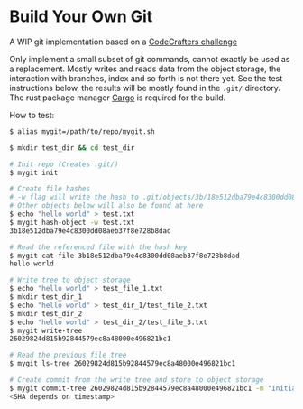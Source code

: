 # Build Your Own Git

A WIP git implementation based on a [CodeCrafters challenge](https://app.codecrafters.io/courses/git/overview)

Only implement a small subset of git commands, cannot exactly be used as a replacement.
Mostly writes and reads data from the object storage, the interaction with branches, index and so forth is not there yet.
See the test instructions below, the results will be mostly found in the `.git/` directory.
The rust package manager [Cargo](https://doc.rust-lang.org/cargo/getting-started/installation.html) is required for the build.

How to test:

```sh
$ alias mygit=/path/to/repo/mygit.sh

$ mkdir test_dir && cd test_dir

# Init repo (Creates .git/)
$ mygit init

# Create file hashes
# -w flag will write the hash to .git/objects/3b/18e512dba79e4c8300dd08aeb37f8e728b8dad
# Other objects below will also be found at here
$ echo "hello world" > test.txt
$ mygit hash-object -w test.txt
3b18e512dba79e4c8300dd08aeb37f8e728b8dad

# Read the referenced file with the hash key
$ mygit cat-file 3b18e512dba79e4c8300dd08aeb37f8e728b8dad
hello world

# Write tree to object storage
$ echo "hello world" > test_file_1.txt
$ mkdir test_dir_1
$ echo "hello world" > test_dir_1/test_file_2.txt
$ mkdir test_dir_2
$ echo "hello world" > test_dir_2/test_file_3.txt
$ mygit write-tree
26029824d815b92844579ec8a48000e496821bc1

# Read the previous file tree
$ mygit ls-tree 26029824d815b92844579ec8a48000e496821bc1

# Create commit from the write tree and store to object storage
$ mygit commit-tree 26029824d815b92844579ec8a48000e496821bc1 -m "Initial commit"
<SHA depends on timestamp>
```
